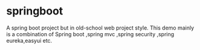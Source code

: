 # springboot
A spring boot project but in old-school web project style.
This demo mainly is a combination of Spring boot ,spring mvc ,spring security ,spring eureka,easyui etc.
